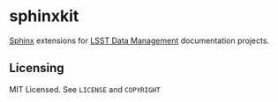# sphinxkit

[Sphinx](http://sphinx-doc.org) extensions for [LSST Data Management](http://dm.lsst.org) documentation projects.

## Licensing

MIT Licensed. See `LICENSE` and `COPYRIGHT`
